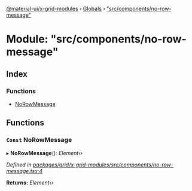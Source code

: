 [@material-ui/x-grid-modules](../README.md) › [Globals](../globals.md) › ["src/components/no-row-message"](_src_components_no_row_message_.md)

# Module: "src/components/no-row-message"

## Index

### Functions

* [NoRowMessage](_src_components_no_row_message_.md#const-norowmessage)

## Functions

### `Const` NoRowMessage

▸ **NoRowMessage**(): *Element‹›*

*Defined in [packages/grid/x-grid-modules/src/components/no-row-message.tsx:4](https://github.com/mui-org/material-ui-x/blob/02342a6/packages/grid/x-grid-modules/src/components/no-row-message.tsx#L4)*

**Returns:** *Element‹›*

